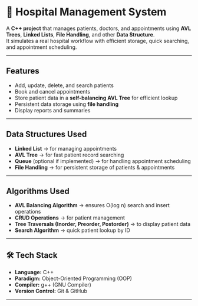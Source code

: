 # 🏥 Hospital Management System  

A **C++ project** that manages patients, doctors, and appointments using **AVL Trees**, **Linked Lists**,  **File Handling**, and other **Data Structure**.  
It simulates a real hospital workflow with efficient storage, quick searching, and appointment scheduling.  

---

##  Features  
- Add, update, delete, and search patients  
- Book and cancel appointments  
- Store patient data in a **self-balancing AVL Tree** for efficient lookup  
- Persistent data storage using **file handling**  
- Display reports and summaries  

---

##  Data Structures Used  
- **Linked List** → for managing appointments  
- **AVL Tree** → for fast patient record searching  
- **Queue** (optional if implemented) → for handling appointment scheduling  
- **File Handling** → for persistent storage of patients & appointments  

---

## Algorithms Used  
- **AVL Balancing Algorithm** → ensures O(log n) search and insert operations  
- **CRUD Operations** → for patient management  
- **Tree Traversals (Inorder, Preorder, Postorder)** → to display patient data  
- **Search Algorithm** → quick patient lookup by ID  

---

## 🛠 Tech Stack  
- **Language:** C++  
- **Paradigm:** Object-Oriented Programming (OOP)  
- **Compiler:** g++ (GNU Compiler)  
- **Version Control:** Git & GitHub  

---

